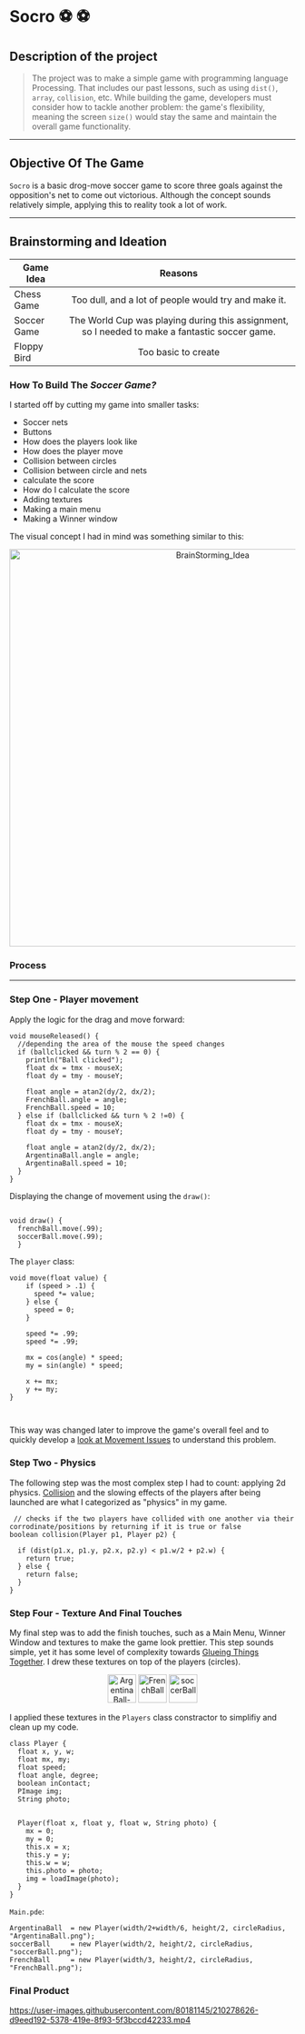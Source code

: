 # Socro	:soccer:	:soccer:


## Description of the project

> The project was to make a simple game with programming language Processing. That includes our past lessons, such as using `dist()`, `array`, `collision`, etc. While building the game, developers must consider how to tackle another problem: the game's flexibility, meaning the screen `size()` would stay the same and maintain the overall game functionality.
 ***
## Objective Of The Game

`Socro` is a basic drog-move soccer game to score three goals against the opposition's net to come out victorious. Although the concept sounds relatively simple, applying this to reality took a lot of work.

 ***

 ## Brainstorming and Ideation
| Game Idea        | Reasons           | 
| -------------    |:-------------:|  
| Chess Game       | Too dull, and a lot of people would try and make it. | 
| Soccer Game      | The World Cup was playing during this assignment, so I needed to make a fantastic soccer game.      |   
| Floppy Bird      | Too basic to create      | 


### How To Build The *Soccer Game?*

I started off by cutting my game into smaller tasks:
- Soccer nets 
- Buttons
- How does the players look like
- How does the player move
- Collision between circles
- Collision between circle and nets
- calculate the score 
- How do I calculate the score
- Adding textures
- Making a main menu
- Making a Winner window

The visual concept I had in mind was something similar to this:

<p align="center">
<img width="700" alt="BrainStorming_Idea" src="https://user-images.githubusercontent.com/80181145/209754378-8eaacde3-d300-46d2-b28f-b18cc9fcf044.jpg">
</p>


### Process

***

### Step One - Player movement

Apply the logic for the drag and move forward:  

``` processing
void mouseReleased() {
  //depending the area of the mouse the speed changes
  if (ballclicked && turn % 2 == 0) {
    println("Ball clicked");
    float dx = tmx - mouseX;
    float dy = tmy - mouseY;

    float angle = atan2(dy/2, dx/2);
    FrenchBall.angle = angle;
    FrenchBall.speed = 10;
  } else if (ballclicked && turn % 2 !=0) {
    float dx = tmx - mouseX;
    float dy = tmy - mouseY;

    float angle = atan2(dy/2, dx/2);
    ArgentinaBall.angle = angle;
    ArgentinaBall.speed = 10;
  }
}

```
Displaying the change of movement using the `draw()`:

``` processing

void draw() {
  frenchBall.move(.99);
  soccerBall.move(.99);
  }
```
The `player` class:

``` processing
void move(float value) {
    if (speed > .1) {
      speed *= value;
    } else {
      speed = 0;
    }

    speed *= .99;
    speed *= .99;

    mx = cos(angle) * speed;
    my = sin(angle) * speed;

    x += mx;
    y += my;
}



```
This way was changed later to improve the game's overall feel and to quickly develop a [look at Movement Issues](https://github.com/Xpliot/SoccerGame/blob/main/Issues(Testing).md) to understand this problem.

### Step Two - Physics 
The following step was the most complex step I had to count: applying 2d physics. [Collision](https://github.com/Xpliot/SoccerGame/blob/main/Issues) and the slowing effects of the players after being launched are what I categorized as "physics" in my game.

``` processing 
 // checks if the two players have collided with one another via their corrodinate/positions by returning if it is true or false
boolean collision(Player p1, Player p2) {  

  if (dist(p1.x, p1.y, p2.x, p2.y) < p1.w/2 + p2.w) {
    return true;
  } else {
    return false;
  }
}
```


### Step Four - Texture And Final Touches
My final step was to add the finish touches, such as a Main Menu, Winner Window and textures to make the game look prettier. This step sounds simple, yet it has some level of complexity towards [Glueing Things Together](https://github.com/Xpliot/SoccerGame/blob/main/Issues(Testing).md). I drew these textures on top of the players (circles).

<p align="center">
    <img width="50" alt="ArgentinaBall-removebg-preview (1)" src="https://user-images.githubusercontent.com/80181145/209846750-3101af2d-ee9e-41bd-bcfd-350a5220c339.png">
    <img width="50" alt="FrenchBall" src="https://user-images.githubusercontent.com/80181145/209845175-c5a432e5-337b-4343-a44d-82a6e9e634aa.png">
    <img width="50" alt="soccerBall" src="https://user-images.githubusercontent.com/80181145/209845178-86fcc74f-7183-484b-89be-168eeaa899e7.png">
</p>


I applied these textures in the `Players` class constractor to simplifiy and clean up my code.  

``` processing 
class Player {
  float x, y, w;
  float mx, my;
  float speed;
  float angle, degree;
  boolean inContact;
  PImage img;
  String photo;


  Player(float x, float y, float w, String photo) {
    mx = 0;
    my = 0;
    this.x = x;
    this.y = y;
    this.w = w;
    this.photo = photo;
    img = loadImage(photo);
  }
}

```
`Main.pde`:   
``` processing
ArgentinaBall  = new Player(width/2+width/6, height/2, circleRadius, "ArgentinaBall.png");
soccerBall     = new Player(width/2, height/2, circleRadius, "soccerBall.png");
FrenchBall     = new Player(width/3, height/2, circleRadius, "FrenchBall.png");
```

### Final Product
https://user-images.githubusercontent.com/80181145/210278626-d9eed192-5378-419e-8f93-5f3bccd42233.mp4





